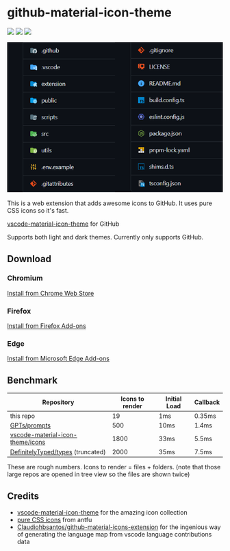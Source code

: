 # github-material-icon-theme

[![](https://img.shields.io/chrome-web-store/v/hlgcfologjgpkkkokemkclndckfbbphb.svg)](https://chrome.google.com/webstore/detail/github-material-icon-them/hlgcfologjgpkkkokemkclndckfbbphb) [![](https://img.shields.io/amo/v/github-material-icon-theme.svg)](https://addons.mozilla.org/en-US/firefox/addon/github-material-icon-theme/) [![](https://img.shields.io/badge/dynamic/json?label=edge%20add-on&prefix=v&query=%24.version&url=https%3A%2F%2Fmicrosoftedge.microsoft.com%2Faddons%2Fgetproductdetailsbycrxid%2Fmladkedehngimbnkhcbjamaldmjcneaa)](https://microsoftedge.microsoft.com/addons/detail/githubmaterialiconthem/mladkedehngimbnkhcbjamaldmjcneaa)

![icons](/public/icons.png)

This is a web extension that adds awesome icons to GitHub.
It uses pure CSS icons so it's fast.

[vscode-material-icon-theme](https://github.com/PKief/vscode-material-icon-theme) for GitHub

Supports both light and dark themes.
Currently only supports GitHub.

## Download

### Chromium

[Install from Chrome Web Store](https://chromewebstore.google.com/detail/github-material-icon-them/hlgcfologjgpkkkokemkclndckfbbphb)

### Firefox

[Install from Firefox Add-ons](https://addons.mozilla.org/en-US/firefox/addon/github-material-icon-theme/)

### Edge

[Install from Microsoft Edge Add-ons](https://microsoftedge.microsoft.com/addons/detail/githubmaterialiconthem/mladkedehngimbnkhcbjamaldmjcneaa)

## Benchmark

| Repository | Icons to render | Initial Load | Callback |
| ---------- | ------- | ------------ | -------- |
| this repo | 19 | 1ms | 0.35ms |
| [GPTs/prompts](https://github.com/linexjlin/GPTs/tree/main/prompts) | 500 | 10ms | 1.4ms |
| [vscode-material-icon-theme/icons](https://github.com/PKief/vscode-material-icon-theme/tree/main/icons) | 1800 | 33ms | 5.5ms |
| [DefinitelyTyped/types](https://github.com/DefinitelyTyped/DefinitelyTyped/tree/master/types) (truncated) | 2000 | 35ms | 7.5ms |

These are rough numbers.
Icons to render = files + folders. (note that those large repos are opened in tree view so the files are shown twice)

## Credits

- [vscode-material-icon-theme](https://github.com/PKief/vscode-material-icon-theme) for the amazing icon collection
- [pure CSS icons](https://antfu.me/posts/icons-in-pure-css) from antfu
- [Claudiohbsantos/github-material-icons-extension](https://github.com/Claudiohbsantos/github-material-icons-extension) for the ingenious way of generating the language map from vscode language contributions data
